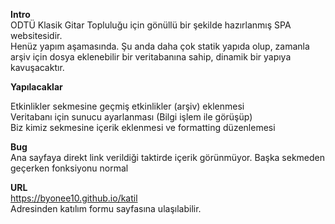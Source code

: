 **Intro**  
ODTÜ Klasik Gitar Topluluğu için gönüllü bir şekilde hazırlanmış SPA websitesidir.  
Henüz yapım aşamasında. Şu anda daha çok statik yapıda olup, zamanla arşiv için dosya eklenebilir bir veritabanına sahip, dinamik bir yapıya kavuşacaktır.

**Yapılacaklar**  

Etkinlikler sekmesine geçmiş etkinlikler (arşiv) eklenmesi  
Veritabanı için sunucu ayarlanması (Bilgi işlem ile görüşüp)  
Biz kimiz sekmesine içerik eklenmesi ve formatting düzenlemesi  

**Bug**  
Ana sayfaya direkt link verildiği taktirde içerik görünmüyor. Başka sekmeden geçerken fonksiyonu normal  

**URL**  
https://byonee10.github.io/katil  
Adresinden katılım formu sayfasına ulaşılabilir.
